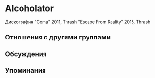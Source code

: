 # Alcoholator

Дискография
"Coma" 2011, Thrash
"Escape From Reality" 2015, Thrash

## Отношения с другими группами


## Обсуждения


## Упоминания

